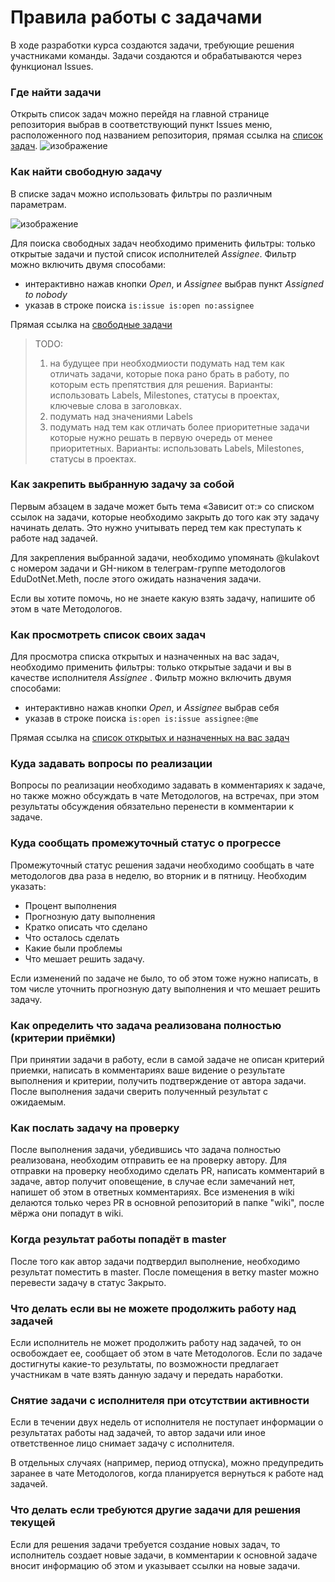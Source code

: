 # Правила работы с задачами

В ходе разработки курса создаются задачи, требующие решения участниками команды.
Задачи создаются и обрабатываются через функционал Issues.
### Где найти задачи
Открыть список задач можно перейдя на главной странице репозитория выбрав в соответствующий пункт Issues меню, расположенного под названием репозитория, прямая ссылка на [список задач](https://github.com/EduWebDotNet/methodology/issues).
![изображение](https://github.com/EduWebDotNet/methodology/assets/129661284/1437b495-e887-46c6-8e2f-6f9a44d29fd0)

### Как найти свободную задачу
В списке задач можно использовать фильтры по различным параметрам.

![изображение](https://github.com/EduWebDotNet/methodology/assets/129661284/db55b845-8da6-43b3-a77e-dbd31b81de42)

Для поиска свободных задач необходимо применить фильтры: только открытые задачи и пустой список исполнителей _Assignee_.
Фильтр можно включить двумя способами:

- интерактивно нажав кнопки _Open_, и _Assignee_ выбрав пункт _Assigned to nobody_
- указав в строке поиска `is:issue is:open no:assignee`

Прямая ссылка на [свободные задачи](https://github.com/EduWebDotNet/methodology/issues?q=is%3Aopen+is%3Aissue+no%3Aassignee)

> TODO: 
> 1. на будущее при необходмиости подумать над тем как отличать задачи, которые пока рано брать в работу, по которым есть препятствия для решения. Варианты: использовать Labels, Milestones, статусы в проектах, ключевые слова в заголовках.
> 2. подумать над значениями Labels
> 3. подумать над тем как отличать более приоритетные задачи которые нужно решать в первую очередь от менее приоритетных. Варианты: использовать Labels, Milestones, статусы в проектах.

### Как закрепить выбранную задачу за собой
Первым абзацем в задаче может быть тема «Зависит от:» со списком ссылок на задачи, которые необходимо закрыть до того как эту задачу начинать делать. Это нужно учитывать перед тем как преступать к работе над задачей.

Для закрепления выбранной задачи, необходимо упомянать @kulakovt с номером задачи и GH-ником в телеграм-группе методологов EduDotNet.Meth, после этого ожидать назначения задачи.

Если вы хотите помочь, но не знаете какую взять задачу, напишите об этом в чате Методологов.

### Как просмотреть список своих задач
Для просмотра списка открытых и назначенных на вас задач, необходимо применить фильтры: только открытые задачи и вы в качестве исполнителя _Assignee_ .
Фильтр можно включить двумя способами:

- интерактивно нажав кнопки _Open_, и _Assignee_ выбрав себя
- указав в строке поиска `is:open is:issue assignee:@me `

Прямая ссылка на [список открытых и назначенных на вас задач](https://github.com/EduWebDotNet/methodology/issues?q=is%3Aopen+assignee%3A%40me)

### Куда задавать вопросы по реализации
Вопросы по реализации необходимо задавать в комментариях к задаче, но также можно обсуждать в чате Методологов, на встречах, при этом результаты обсуждения обязательно перенести в комментарии к задаче.

### Куда сообщать промежуточный статус о прогрессе
Промежуточный статус решения задачи необходимо сообщать в чате методологов два раза в неделю, во вторник и в пятницу.
Необходим указать:

- Процент выполнения
- Прогнозную дату выполнения
- Кратко описать что сделано
- Что осталось сделать
- Какие были проблемы
- Что мешает решить задачу.

Если изменений по задаче не было, то об этом тоже нужно написать, в том числе уточнить прогнозную дату выполнения и что мешает решить задачу.

### Как определить что задача реализована полностью (критерии приёмки)
При принятии задачи в работу, если в самой задаче не описан критерий приемки, написать в комментариях ваше видение о результате выполнения и критерии, получить подтверждение от автора задачи.
После выполнения задачи сверить полученный результат с ожидаемым.

### Как послать задачу на проверку
После выполнения задачи, убедившись что задача полностью реализована, необходим отправить ее на проверку автору. Для отправки на проверку необходимо сделать PR, написать комментарий в задаче, автор получит оповещение, в случае если замечаний нет, напишет об этом в ответных комментариях.
Все изменения в wiki делаются только через PR в основной репозиторий в папке "wiki", после мёржа они попадут в wiki.

### Когда результат работы попадёт в master
После того как автор задачи подтвердил выполнение, необходимо результат поместить в master.
После помещения в ветку master можно перевести задачу в статус Закрыто.

### Что делать если вы не можете продолжить работу над задачей
Если исполнитель не может продолжить работу над задачей, то он освобождает ее, сообщает об этом в чате Методологов. Если по задаче достигнуты какие-то результаты, по возможности предлагает участникам в чате взять данную задачу и передать наработки.

### Снятие задачи с исполнителя при отсутствии активности
Если в течении двух недель от исполнителя не поступает информации о результатах работы над задачей, то автор задачи или иное ответственное лицо снимает задачу с исполнителя.

В отдельных случаях (например, период отпуска), можно предупредить заранее в чате Методологов, когда планируется вернуться к работе над задачей.

### Что делать если требуются другие задачи для решения текущей
Если для решения задачи требуется создание новых задач, то исполнитель создает новые задачи, в комментарии к основной задаче вносит информацию об этом и указывает ссылки на новые задачи.
